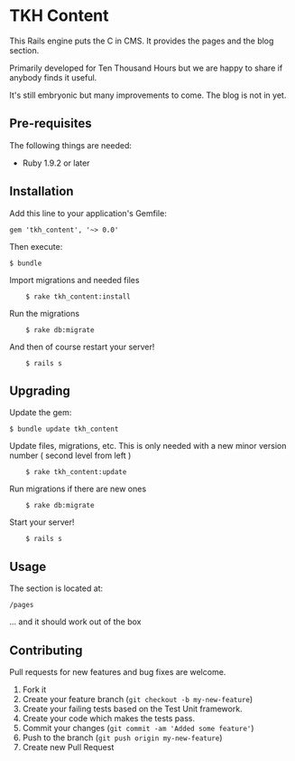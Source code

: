 # TKH Content

This Rails engine puts the C in CMS. It provides the pages and the blog section. 

Primarily developed for Ten Thousand Hours but we are happy to share if anybody finds it useful.

It's still embryonic but many improvements to come. The blog is not in yet. 



## Pre-requisites


The following things are needed:

* Ruby 1.9.2 or later


## Installation

Add this line to your application's Gemfile:

    gem 'tkh_content', '~> 0.0'

Then execute:

    $ bundle

Import migrations and needed files

		$ rake tkh_content:install

Run the migrations

		$ rake db:migrate
		
And then of course restart your server!

		$ rails s


## Upgrading

Update the gem:

    $ bundle update tkh_content

Update files, migrations, etc. This is only needed with a new minor version number ( second level from left )

		$ rake tkh_content:update
		
Run migrations if there are new ones

		$ rake db:migrate

Start your server!

		$ rails s


## Usage


The section is located at:

    /pages

... and it should work out of the box


## Contributing

Pull requests for new features and bug fixes are welcome.

1. Fork it
2. Create your feature branch (`git checkout -b my-new-feature`)
3. Create your failing tests based on the Test Unit framework.
4. Create your code which makes the tests pass.
5. Commit your changes (`git commit -am 'Added some feature'`)
6. Push to the branch (`git push origin my-new-feature`)
7. Create new Pull Request
